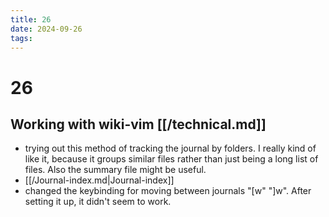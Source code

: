 ```yaml
---
title: 26
date: 2024-09-26
tags: 
---
```

# 26

## Working with wiki-vim [[/technical.md]]
- trying out this method of tracking the journal by folders. I really kind of like it, because it groups similar files rather than just being a long list of files. Also the summary file might be useful. 
- [[/Journal-index.md|Journal-index]]
- changed the keybinding for moving between journals "[w" "]w". After setting it up, it didn't seem to work.

